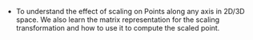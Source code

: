 - To understand the effect of scaling on Points along any axis in 2D/3D space. We also learn the matrix representation for the scaling transformation and how to use it to compute the scaled point. 